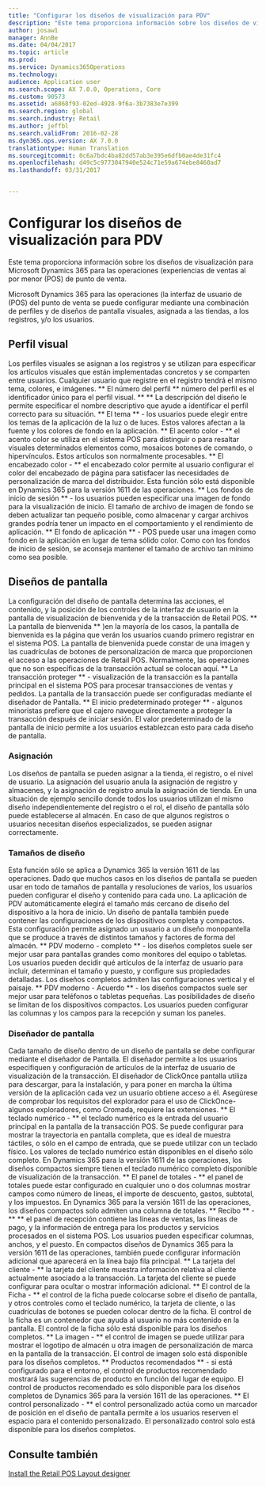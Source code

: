 ```yaml
---
title: "Configurar los diseños de visualización para PDV"
description: "Este tema proporciona información sobre los diseños de visualización para Microsoft Dynamics 365 para las operaciones (experiencias de ventas al por menor (POS) de punto de venta."
author: josaw1
manager: AnnBe
ms.date: 04/04/2017
ms.topic: article
ms.prod: 
ms.service: Dynamics365Operations
ms.technology: 
audience: Application user
ms.search.scope: AX 7.0.0, Operations, Core
ms.custom: 90573
ms.assetid: a6868f93-02ed-4928-9f6a-3b7383e7e399
ms.search.region: global
ms.search.industry: Retail
ms.author: jeffbl
ms.search.validFrom: 2016-02-28
ms.dyn365.ops.version: AX 7.0.0
translationtype: Human Translation
ms.sourcegitcommit: 0c6a7bdc4ba82dd57ab3e395e6dfb0ae4de31fc4
ms.openlocfilehash: d49c5c9773047940e524c71e59a674ebe8460ad7
ms.lasthandoff: 03/31/2017


---
```


# <a name="configure-screen-layouts-for-pos"></a>Configurar los diseños de visualización para PDV

Este tema proporciona información sobre los diseños de visualización para Microsoft Dynamics 365 para las operaciones (experiencias de ventas al por menor (POS) de punto de venta.

Microsoft Dynamics 365 para las operaciones (la interfaz de usuario de (POS) del punto de venta se puede configurar mediante una combinación de perfiles y de diseños de pantalla visuales, asignada a las tiendas, a los registros, y/o los usuarios.

## <a name="visual-profile"></a>Perfil visual
Los perfiles visuales se asignan a los registros y se utilizan para especificar los artículos visuales que están implementadas concretos y se comparten entre usuarios. Cualquier usuario que registre en el registro tendrá el mismo tema, colores, e imágenes. ** El número del perfil ** número del perfil es el identificador único para el perfil visual. ** ** La descripción del diseño le permite especificar el nombre descriptivo que ayude a identificar el perfil correcto para su situación. ** El tema ** - los usuarios puede elegir entre los temas de la aplicación de la luz o de luces. Estos valores afectan a la fuente y los colores de fondo en la aplicación. ** El acento color - ** el acento color se utiliza en el sistema POS para distinguir o para resaltar visuales determinados elementos como, mosaicos botones de comando, o hipervínculos. Estos artículos son normalmente procesables. ** El encabezado color - ** el encabezado color permite al usuario configurar el color del encabezado de página para satisfacer las necesidades de personalización de marca del distribuidor. Esta función sólo está disponible en Dynamics 365 para la versión 1611 de las operaciones. ** Los fondos de inicio de sesión ** - los usuarios pueden especificar una imagen de fondo para la visualización de inicio. El tamaño de archivo de imagen de fondo se deben actualizar tan pequeño posible, como almacenar y cargar archivos grandes podría tener un impacto en el comportamiento y el rendimiento de aplicación. ** El fondo de aplicación ** - POS puede usar una imagen como fondo en la aplicación en lugar de tema sólido color. Como con los fondos de inicio de sesión, se aconseja mantener el tamaño de archivo tan mínimo como sea posible.

## <a name="screen-layouts"></a>Diseños de pantalla
La configuración del diseño de pantalla determina las acciones, el contenido, y la posición de los controles de la interfaz de usuario en la pantalla de visualización de bienvenida y de la transacción de Retail POS. ** La pantalla de bienvenida ** )en la mayoría de los casos, la pantalla de bienvenida es la página que verán los usuarios cuando primero registrar en el sistema POS. La pantalla de bienvenida puede constar de una imagen y las cuadrículas de botones de personalización de marca que proporcionen el acceso a las operaciones de Retail POS. Normalmente, las operaciones que no son específicas de la transacción actual se colocan aquí. ** La transacción proteger ** - visualización de la transacción es la pantalla principal en el sistema POS para procesar transacciones de ventas y pedidos. La pantalla de la transacción puede ser configuradas mediante el diseñador de Pantalla. ** El inicio predeterminado proteger ** - algunos minoristas prefiere que el cajero navegue directamente a proteger la transacción después de iniciar sesión. El valor predeterminado de la pantalla de inicio permite a los usuarios establezcan esto para cada diseño de pantalla.

### <a name="assignment"></a>Asignación

Los diseños de pantalla se pueden asignar a la tienda, el registro, o el nivel de usuario. La asignación del usuario anula la asignación de registro y almacenes, y la asignación de registro anula la asignación de tienda. En una situación de ejemplo sencillo donde todos los usuarios utilizan el mismo diseño independientemente del registro o el rol, el diseño de pantalla sólo puede establecerse al almacén. En caso de que algunos registros o usuarios necesitan diseños especializados, se pueden asignar correctamente.

### <a name="layout-sizes"></a>Tamaños de diseño

Esta función sólo se aplica a Dynamics 365 la versión 1611 de las operaciones. Dado que muchos casos en los diseños de pantalla se pueden usar en todo de tamaños de pantalla y resoluciones de varios, los usuarios pueden configurar el diseño y contenido para cada uno. La aplicación de PDV automáticamente elegirá el tamaño más cercano de diseño del dispositivo a la hora de inicio. Un diseño de pantalla también puede contener las configuraciones de los dispositivos completa y compactos. Esta configuración permite asignado un usuario a un diseño monopantella que se produce a través de distintos tamaños y factores de forma del almacén. ** PDV moderno - completo ** - los diseños completos suele ser mejor usar para pantallas grandes como monitores del equipo o tabletas. Los usuarios pueden decidir qué artículos de la interfaz de usuario para incluir, determinan el tamaño y puesto, y configure sus propiedades detalladas. Los diseños completos admiten las configuraciones vertical y el paisaje. ** PDV moderno - Acuerdo ** - los diseños compactos suele ser mejor usar para teléfonos o tabletas pequeñas. Las posibilidades de diseño se limitan de los dispositivos compactos. Los usuarios pueden configurar las columnas y los campos para la recepción y suman los paneles.

### <a name="screen-layout-designer"></a>Diseñador de pantalla

Cada tamaño de diseño dentro de un diseño de pantalla se debe configurar mediante el diseñador de Pantalla. El diseñador permite a los usuarios especifiquen y configuración de artículos de la interfaz de usuario de visualización de la transacción. El diseñador de ClickOnce pantalla utiliza para descargar, para la instalación, y para poner en marcha la última versión de la aplicación cada vez un usuario obtiene acceso a él. Asegúrese de comprobar los requisitos del explorador para el uso de ClickOnce- algunos exploradores, como Cromada, requiere las extensiones. ** El teclado numérico - ** el teclado numérico es la entrada del usuario principal en la pantalla de la transacción POS. Se puede configurar para mostrar la trayectoria en pantalla completa, que es ideal de muestra táctiles, o sólo en el campo de entrada, que se puede utilizar con un teclado físico. Los valores de teclado numérico están disponibles en el diseño sólo completo. En Dynamics 365 para la versión 1611 de las operaciones, los diseños compactos siempre tienen el teclado numérico completo disponible de visualización de la transacción. ** El panel de totales - ** el panel de totales puede estar configurado en cualquier uno o dos columnas mostrar campos como número de líneas, el importe de descuento, gastos, subtotal, y los impuestos. En Dynamics 365 para la versión 1611 de las operaciones, los diseños compactos solo admiten una columna de totales. ** Recibo ** - ** ** el panel de recepción contiene las líneas de ventas, las líneas de pago, y la información de entrega para los productos y servicios procesados en el sistema POS. Los usuarios pueden especificar columnas, anchos, y el puesto. En compactos diseños de Dynamics 365 para la versión 1611 de las operaciones, también puede configurar información adicional que aparecerá en la línea bajo fila principal. ** La tarjeta del cliente - ** la tarjeta del cliente muestra información relativa al cliente actualmente asociado a la transacción. La tarjeta del cliente se puede configurar para ocultar o mostrar información adicional. ** El control de la Ficha - ** el control de la ficha puede colocarse sobre el diseño de pantalla, y otros controles como el teclado numérico, la tarjeta de cliente, o las cuadrículas de botones se pueden colocar dentro de la ficha. El control de la ficha es un contenedor que ayuda al usuario no más contenido en la pantalla. El control de la ficha sólo está disponible para los diseños completos. ** La imagen - ** el control de imagen se puede utilizar para mostrar el logotipo de almacén u otra imagen de personalización de marca en la pantalla de la transacción. El control de imagen solo está disponible para los diseños completos. ** Productos recomendados ** - si está configurado para el entorno, el control de productos recomendado mostrará las sugerencias de producto en función del lugar de equipo. El control de productos recomendado es sólo disponible para los diseños completos de Dynamics 365 para la versión 1611 de las operaciones. ** El control personalizado - ** el control personalizado actúa como un marcador de posición en el diseño de pantalla permite a los usuarios reserven el espacio para el contenido personalizado. El personalizado control solo está disponible para los diseños completos.

<a name="see-also"></a>Consulte también
--------

[Install the Retail POS Layout designer](install-pos-layout-designer.md)


